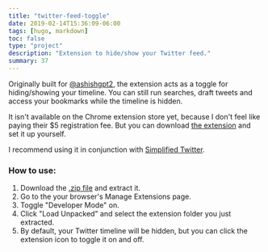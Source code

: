 ```yaml
---
title: "twitter-feed-toggle"
date: 2019-02-14T15:36:09-06:00
tags: [hugo, markdown]
toc: false
type: "project"
description: "Extension to hide/show your Twitter feed."
summary: 37
---
```



Originally built for [@ashishgpt2](https://twitter.com/ashishgpt2/), the extension acts as a toggle for hiding/showing your timeline. You can still run searches, draft tweets and access your bookmarks while the timeline is hidden.

It isn't available on the Chrome extension store yet, because I don't feel like paying their $5 registration fee. But you can download [the extension](https://github.com/stealsocks/twitter-feed-toggle) and set it up yourself.

I recommend using it in conjunction with [Simplified Twitter](https://chrome.google.com/webstore/detail/simplified-twitter/kfopmjhmejbgomgeajemgpgpbckpoopg).

### How to use:

1. Download the [.zip file](https://github.com/stealsocks/twitter-feed-toggle) and extract it.
2. Go to the your browser's Manage Extensions page.
3. Toggle "Developer Mode" on.
4. Click "Load Unpacked" and select the extension folder you just extracted.
5. By default, your Twitter timeline will be hidden, but you can click the extension icon to toggle it on and off.